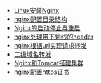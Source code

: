 - <a href="java/Nginx/Linux安装Nginx.md">Linux安装Nginx</a>
- <a href="java/Nginx/nginx配置目录结构.md">nginx配置目录结构</a>
- <a href="java/Nginx/Nginx的启动停止与重启.md">Nginx的启动停止与重启</a>
- <a href="java/Nginx/nginx处理带下划线的header.md">nginx处理带下划线的header</a>
- <a href="java/Nginx/nginx根据url实现请求转发.md">nginx根据url实现请求转发</a>
- <a href="java/Nginx/二级域名转发.md">二级域名转发</a>
- <a href="java/Nginx/Nginx和Tomcat搭建集群.md">Nginx和Tomcat搭建集群</a>
- <a href="java/Nginx/nginx配置https证书.md">nginx配置https证书</a>

